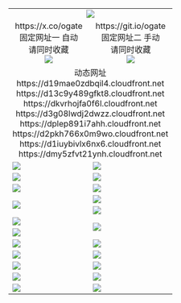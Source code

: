 ﻿<table>
  <tr><td colspan=2 align=center><img src="https://dmy5zfvt21ynh.cloudfront.net/Up/oGate.jpg" /></td></tr>
  <tr>
    <td align=center>https://x.co/ogate<br>固定网址一 自动<br>请同时收藏<br><img src="https://dmy5zfvt21ynh.cloudfront.net/Up/0WMGD1.png" /></td>
    <td align=center>https://git.io/ogate<br>固定网址二 手动<br>请同时收藏<br><img src="https://dmy5zfvt21ynh.cloudfront.net/Up/0WMGD2.png" /></td>
  </tr>
  <tr><td colspan=2 align=center>动态网址
<br>https://d19mae0zdbqil4.cloudfront.net
<br>https://d13c9y489gfkt8.cloudfront.net
<br>https://dkvrhojfa0f6l.cloudfront.net
<br>https://d3g08lwdj2dwzz.cloudfront.net
<br>https://dplep891i7ahh.cloudfront.net
<br>https://d2pkh766x0m9wo.cloudfront.net
<br>https://d1iuybivlx6nx6.cloudfront.net
<br>https://dmy5zfvt21ynh.cloudfront.net
    </td>
  </tr>
  <tr>
    <td><a href="https://dmy5zfvt21ynh.cloudfront.net/oNote.aspx?id=oGate&from=github" target="_blank"><img src="https://dmy5zfvt21ynh.cloudfront.net/Up/0WMDT.jpg" /></a></td>
    <td><a href="https://dmy5zfvt21ynh.cloudfront.net/oNote.aspx?id=oNote&from=github" target="_blank"><img src="https://dmy5zfvt21ynh.cloudfront.net/Up/0WZTT.jpg" /></a></td>
  </tr>
  <tr>
    <td><a href="https://dmy5zfvt21ynh.cloudfront.net/ogDY.aspx?from=github" target="_blank"><img src="https://dmy5zfvt21ynh.cloudfront.net/Up/DY.jpg"/></a></td>
    <td><a href="https://dmy5zfvt21ynh.cloudfront.net/ogST.aspx?from=github" target="_blank"><img src="https://dmy5zfvt21ynh.cloudfront.net/Up/ST.jpg"/></a></td>
  </tr>
  <tr>
    <td><a href="https://dmy5zfvt21ynh.cloudfront.net/ogUP.aspx?name=4SZG.mp4&count=05:22,04:22&current=05:20&from=github" target="_blank"><img src="https://dmy5zfvt21ynh.cloudfront.net/Up/4SZG0.jpg" /></a></td>
    <td><a href="https://dmy5zfvt21ynh.cloudfront.net/ogUP.aspx?name=4SDJ.mp4&count=05:48,04:52&current=05:47&from=github" target="_blank"><img src="https://dmy5zfvt21ynh.cloudfront.net/Up/4SDJ0.jpg" /></a></td>
  </tr>
  <tr>
    <td rowspan=2><a href="https://dmy5zfvt21ynh.cloudfront.net/ogUP.aspx?name=WJ.mp4&from=github" target="_blank"><img src="https://dmy5zfvt21ynh.cloudfront.net/Up/WJ.jpg" /></a></td>
    <td><a href="https://dmy5zfvt21ynh.cloudfront.net/ogUP.aspx?name=DKC.mp4&count=17&from=github" target="_blank"><img src="https://dmy5zfvt21ynh.cloudfront.net/Up/DKC.jpg" /></a></td> 
  </tr>
  <tr>
    <td><a href="https://dmy5zfvt21ynh.cloudfront.net/ogUP.aspx?name=LRWS.mp4&count=6B:13,5A:10,5B:35,4A:14,4B:19,3A:10,3B:26,2A:16,2B:21,1A:23,1B:29&from=github" target="_blank"><img src="https://dmy5zfvt21ynh.cloudfront.net/Up/LRWS.jpg" /></a></td>
  </tr>
  <tr>
    <td><a href="https://dmy5zfvt21ynh.cloudfront.net/ogUP.aspx?name=JQR.mp4&count=2&from=github" target="_blank"><img src="https://dmy5zfvt21ynh.cloudfront.net/Up/JQR.jpg" /></a></td>   
    <td rowspan=2><a href="https://dmy5zfvt21ynh.cloudfront.net/ogUP.aspx?name=JP.mp4&count=9&from=github" target="_blank"><img src="https://dmy5zfvt21ynh.cloudfront.net/Up/JP.jpg" /></td>
  </tr>
  <tr>
    <td><a href="https://dmy5zfvt21ynh.cloudfront.net/ogUP.aspx?name=ZSJ.mp4&count=16&from=github" target="_blank"><img src="https://dmy5zfvt21ynh.cloudfront.net/Up/ZSJ.jpg" /></a></td>
  </tr>
  <tr>
    <td><a href="https://dmy5zfvt21ynh.cloudfront.net/ogUP.aspx?name=MHS.mp4&from=github" target="_blank"><img src="https://dmy5zfvt21ynh.cloudfront.net/Up/MHS.jpg" /></a></td>
    <td><a href="https://dmy5zfvt21ynh.cloudfront.net/ogUP.aspx?name=XTFY.mp4&count=24&from=github" target="_blank"><img src="https://dmy5zfvt21ynh.cloudfront.net/Up/XTFY.jpg" /></a></td>
  </tr>
  <tr>
    <td><a href="https://dmy5zfvt21ynh.cloudfront.net/onUP.aspx?name=https://d1muf82cdjni5d.cloudfront.net/601&from=github" target="_blank"><img src="https://dmy5zfvt21ynh.cloudfront.net/Up/0DTW.jpg"/></a></td>
    <td><a href="https://dmy5zfvt21ynh.cloudfront.net/onUP.aspx?name=https://d189wbvkxdhu8.cloudfront.net/acenter/&from=github" target="_blank"><img src="https://dmy5zfvt21ynh.cloudfront.net/Up/0TDW.jpg" /></a></td>
  </tr>
  <tr>
    <td><a href="https://dmy5zfvt21ynh.cloudfront.net/ogUP.aspx?name=FG.zip&from=github" target="_blank"><img src="https://dmy5zfvt21ynh.cloudfront.net/Up/FG.jpg" /></a></td>
    <td><a href="https://dmy5zfvt21ynh.cloudfront.net/ogUP.aspx?name=FGA.apk&from=github" target="_blank"><img src="https://dmy5zfvt21ynh.cloudfront.net/Up/FGA.jpg" /></a></td>
  </tr>
  <tr>
    <td><a href="https://dmy5zfvt21ynh.cloudfront.net/ogUP.aspx?name=U.zip&from=github" target="_blank"><img src="https://dmy5zfvt21ynh.cloudfront.net/Up/U.jpg" /></a></td>
    <td><a href="https://dmy5zfvt21ynh.cloudfront.net/ogUP.aspx?name=UA.apk&from=github" target="_blank"><img src="https://dmy5zfvt21ynh.cloudfront.net/Up/UA.jpg" /></a></td>
  </tr>
  <tr>
    <td><a href="https://dmy5zfvt21ynh.cloudfront.net/ogUP.aspx?name=0iPPOTV.zip&from=github" target="_blank"><img src="https://dmy5zfvt21ynh.cloudfront.net/Up/0iPPOTV.jpg" /></a></td>
    <td><a href="https://dmy5zfvt21ynh.cloudfront.net/ogUP.aspx?name=0iNTD.apk&from=github" target="_blank"><img src="https://dmy5zfvt21ynh.cloudfront.net/Up/0iNTD.jpg" /></a></td>
  </tr>
</table>

